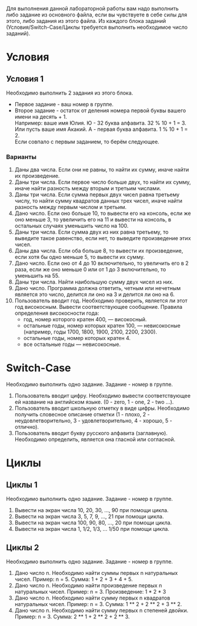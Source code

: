 Для выполнения данной лабораторной работы вам надо выполнить либо задание из основного файла, если вы чувствуете в себе силы для этого, либо задания из этого файла.
Из каждого блока заданий (Условия/Switch-Case/Циклы требуется выполнить необходимое число заданий).

# Условия
## Условия 1
Необходимо выполнить 2 задания из этого блока. 
- Первое задание - ваш номер в группе. 
- Второе задание - остаток от деления номера первой буквы вашего имени на десять + 1. <br>
  Например: ваше имя Юлия. Ю - 32 буква алфавита. 32 % 10 + 1 = 3. Или пусть ваше имя Акакий. А - первая буква алфавита. 1 % 10 + 1 = 2. <br>
  Если совпало с первым заданием, то берём следующее.

### Варианты
1.  Даны два числа. Если они не равны, то найти их сумму, иначе найти их произведение.
2.  Даны три числа. Если первое число больше двух, то найти их сумму, иначе найти разность между вторым и третьим числами.
3.  Даны три числа. Если сумма первых двух чисел равна третьему числу, то найти сумму квадратов данных трех чисел, иначе найти разность между первым числом и третьим.
4.  Дано число. Если оно больше 10, то вывести его на консоль, если же оно меньше 3, то увеличить его на 11 и вывести на консоль, в остальных случаях уменьшить число на 100.
5.  Даны три числа. Если сумма двух из них равна третьему, то выведите такое равенство, если нет, то выведите произведение этих чисел.
6.  Даны два числа. Если оба больше 8, то вывести их произведение, если хотя бы одно меньше 5, то вывести их сумму.
7.  Дано число. Если оно от 4 до 10 включительно, то увеличить его в 2 раза, если же оно меньше 0 или от 1 до 3 включительно, то уменьшить на 55.
8.  Даны три числа. Найти наибольшую сумму двух чисел из них.
9.  Дано число. Программа должна ответить, четным или нечетным является это число, делится ли оно на 3 и делится ли оно на 6.
10. Пользователь вводит год. Необходимо проверить, является ли этот год високосным. Вывести соответствующее сообщение. 
    Правила определения високосности года:
    - год, номер которого кратен 400, — високосный.
    - остальные годы, номер которых кратен 100, — невисокосные (например, годы 1700, 1800, 1900, 2100, 2200, 2300).
    - остальные годы, номер которых кратен 4.
    - все остальные годы — невисокосные.

# Switch-Case
Необходимо выполнить одно задание. Задание - номер в группе.
 
 1. Пользователь вводит цифру. Необходимо вывести соответствующее ей название на английском языке. (0 - zero, 1 - one, 2 - two ...).
 2. Пользователь вводит школьную отметку в виде цифры. Необходимо получить словесное описание отметки (1 - плохо, 2 - неудовлетворительно, 3 - удовлетворительно, 4 - хорошо, 5 - отлично).
 3. Пользователь вводит букву русского алфавита (заглавную). Необходимо определить, является она гласной или согласной.

# Циклы
## Циклы 1
Необходимо выполнить одно задание. Задание - номер в группе.

1.  Вывести на экран числа 10, 20, 30, ..., 90 при помощи цикла.
2.  Вывести на экран числа 3, 5, 7, 9, ..., 21 при помощи цикла.
3.  Вывести на экран числа 100, 90, 80, ..., 20 при помощи цикла.
4.  Вывести на экран числа 1, 1/2, 1/3, ... 1/50 при помощи цикла.

## Циклы 2
Необходимо выполнить одно задание. Задание - номер в группе.

1. Дано число n. Необходимо найти суммы первых n натуральных чисел.
   Пример: n = 5. Сумма: 1 + 2 + 3 + 4 + 5.
2. Дано число n. Необходимо найти произведение первых n натуральных чисел.
   Пример: n = 3. Произведение: 1 * 2 * 3
3. Дано число n. Необходимо найти сумму первых n квадратов натуральных чисел.
   Пример: n = 3. Сумма: 1 ** 2 + 2 ** 2 + 3 ** 2.
4. Дано число n. Необходимо найти сумму первых n степеней двойки.
   Пример: n = 3. Сумма: 2 ** 1 + 2 ** 2 + 2 ** 3.
